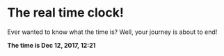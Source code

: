 # The real time clock!

Ever wanted to know what the time is? Well, your journey is about to end!

**The time is Dec 12, 2017, 12:21**